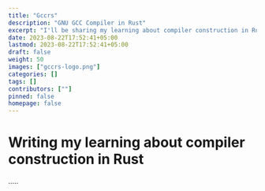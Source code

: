 ```yaml
---
title: "Gccrs"
description: "GNU GCC Compiler in Rust"
excerpt: "I'll be sharing my learning about compiler construction in Rust"
date: 2023-08-22T17:52:41+05:00
lastmod: 2023-08-22T17:52:41+05:00
draft: false
weight: 50
images: ["gccrs-logo.png"] 
categories: [] 
tags: [] 
contributors: [""]
pinned: false
homepage: false
---
```


# Writing my learning about compiler construction in Rust

.....

